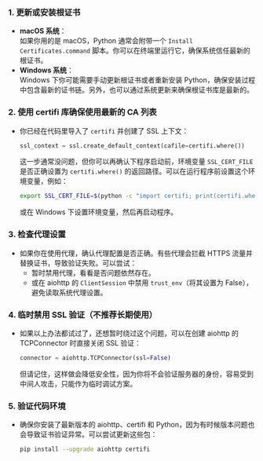 ### 1. 更新或安装根证书  
- **macOS 系统**：  
  如果你用的是 macOS，Python 通常会附带一个 `Install Certificates.command` 脚本。你可以在终端里运行它，确保系统信任最新的根证书。  
- **Windows 系统**：  
  Windows 下你可能需要手动更新根证书或者重新安装 Python，确保安装过程中包含最新的证书链。另外，也可以通过系统更新来确保根证书库是最新的。

### 2. 使用 certifi 库确保使用最新的 CA 列表  
- 你已经在代码里导入了 `certifi` 并创建了 SSL 上下文：  
  ```python
  ssl_context = ssl.create_default_context(cafile=certifi.where())
  ```  
  这一步通常没问题，但你可以再确认下程序启动前，环境变量 `SSL_CERT_FILE` 是否正确设置为 `certifi.where()` 的返回路径。可以在运行程序前设置这个环境变量，例如：  
  ```bash
  export SSL_CERT_FILE=$(python -c "import certifi; print(certifi.where())")
  ```  
  或在 Windows 下设置环境变量，然后再启动程序。

### 3. 检查代理设置  
- 如果你在使用代理，确认代理配置是否正确。有些代理会拦截 HTTPS 流量并替换证书，导致验证失败。可以尝试：  
  - 暂时禁用代理，看看是否问题依然存在。  
  - 或在 aiohttp 的 `ClientSession` 中禁用 `trust_env`（将其设置为 False），避免读取系统代理设置。

### 4. 临时禁用 SSL 验证（不推荐长期使用）  
- 如果以上办法都试过了，还想暂时绕过这个问题，可以在创建 aiohttp 的 TCPConnector 时直接关闭 SSL 验证：  
  ```python
  connector = aiohttp.TCPConnector(ssl=False)
  ```  
  但请记住，这样做会降低安全性，因为你将不会验证服务器的身份，容易受到中间人攻击，只能作为临时调试方案。

### 5. 验证代码环境  
- 确保你安装了最新版本的 aiohttp、certifi 和 Python，因为有时候版本问题也会导致证书验证异常。可以尝试更新这些包：
  ```bash
  pip install --upgrade aiohttp certifi
  ```
